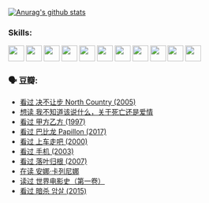 
[![Anurag's github stats](https://github-readme-stats.vercel.app/api?username=w940853815)](https://github.com/anuraghazra/github-readme-stats)

### Skills:

<code><img height="32" src="https://cdn.jsdelivr.net/npm/simple-icons@v5/icons/python.svg"></code>
<code><img height="32" src="https://cdn.jsdelivr.net/npm/simple-icons@v5/icons/javascript.svg"></code>
<code><img height="32" src="https://cdn.jsdelivr.net/npm/simple-icons@v5/icons/django.svg"></code>
<code><img height="32" src="https://cdn.jsdelivr.net/npm/simple-icons@v5/icons/flask.svg"></code>
<code><img height="32" src="https://cdn.jsdelivr.net/npm/simple-icons@v5/icons/vuetify.svg"></code>
<code><img height="32" src="https://cdn.jsdelivr.net/npm/simple-icons@v5/icons/git.svg"></code>
<code><img height="32" src="https://cdn.jsdelivr.net/npm/simple-icons@v5/icons/docker.svg"></code>
<code><img height="32" src="https://cdn.jsdelivr.net/npm/simple-icons@v5/icons/postgresql.svg"></code>
<code><img height="32" src="https://cdn.jsdelivr.net/npm/simple-icons@v5/icons/elasticsearch.svg"></code>
<code><img height="32" src="https://cdn.jsdelivr.net/npm/simple-icons@v5/icons/macos.svg"></code>
<code><img height="32" src="https://cdn.jsdelivr.net/npm/simple-icons@v5/icons/linux.svg"></code>

### 🗣 豆瓣:

<!-- DOUBAN-ACTIVITIES:START -->
- [看过 决不让步 North Country‎ (2005)](https://www.douban.com/people/136069238/status/3660051849/?_i=37446426)
- [想读 我不知道该说什么，关于死亡还是爱情](https://www.douban.com/people/136069238/status/3653363833/?_i=37446426)
- [看过 甲方乙方‎ (1997)](https://www.douban.com/people/136069238/status/3651577723/?_i=37446426)
- [看过 巴比龙 Papillon‎ (2017)](https://www.douban.com/people/136069238/status/3645198699/?_i=37446426)
- [看过 上车走吧‎ (2000)](https://www.douban.com/people/136069238/status/3637719305/?_i=37446426)
- [看过 手机‎ (2003)](https://www.douban.com/people/136069238/status/3637051304/?_i=37446426)
- [看过 落叶归根‎ (2007)](https://www.douban.com/people/136069238/status/3630316395/?_i=37446426)
- [在读 安娜·卡列尼娜](https://www.douban.com/people/136069238/status/3625420280/?_i=37446426)
- [读过 世界电影史（第一卷）](https://www.douban.com/people/136069238/status/3625419209/?_i=37446426)
- [看过 暗杀 암살‎ (2015)](https://www.douban.com/people/136069238/status/3621839871/?_i=37446426)
<!-- DOUBAN-ACTIVITIES:END -->
<!--
**w940853815/w940853815** is a ✨ _special_ ✨ repository because its `README.md` (this file) appears on your GitHub profile.

Here are some ideas to get you started:

- 🔭 I’m currently working on ...
- 🌱 I’m currently learning ...
- 👯 I’m looking to collaborate on ...
- 🤔 I’m looking for help with ...
- 💬 Ask me about ...
- 📫 How to reach me: ...
- 😄 Pronouns: ...
- ⚡ Fun fact: ...
-->
